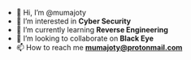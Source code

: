 - 👋 Hi, I’m @mumajoty
- 👀 I’m interested in **Cyber Security**
- 🌱 I’m currently learning **Reverse Engineering**
- 💞️ I’m looking to collaborate on **Black Eye**
- 📫 How to reach me **mumajoty@protonmail.com**

<!---
mumajoty/mumajoty is a ✨ special ✨ repository because its `README.md` (this file) appears on your GitHub profile.
You can click the Preview link to take a look at your changes.
--->
